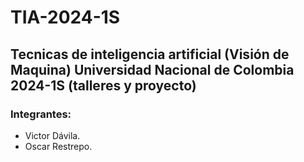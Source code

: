 # TIA-2024-1S
## Tecnicas de inteligencia artificial (Visión de Maquina) Universidad Nacional de Colombia 2024-1S (talleres y proyecto)
### Integrantes: 
- Victor Dávila.
- Oscar Restrepo.